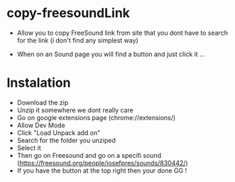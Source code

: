 # copy-freesoundLink
 * Allow you to copy FreeSound link from site that you dont have to search for the link (i don't find any simplest way)

 * When on an Sound page you will find a button and just click it ... 


# Instalation

* Download the zip
* Unzip it somewhere we dont really care
* Go on google extensions page (chrome://extensions/)
* Allow Dev Mode
* Click "Load Unpack add on"
* Search for the folder you unziped
* Select it
* Then go on Freesound and go on a specifi sound (https://freesound.org/people/josefpres/sounds/830442/)
* If you have the button at the top right then your done GG !
